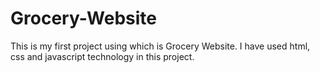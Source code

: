 # Grocery-Website
This is my first project using which is Grocery Website. I have used html, css and javascript technology in this project.
